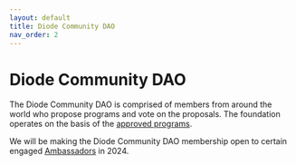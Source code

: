 ```yaml
---
layout: default
title: Diode Community DAO
nav_order: 2
---
```


# Diode Community DAO


The Diode Community DAO is comprised of members from around the world who propose programs and vote on the proposals.  The foundation operates on the basis of the [approved programs](/docs/programs.html).

We will be making the Diode Community DAO membership open to certain engaged [Ambassadors](/docs/programs/ambassador_program.html) in 2024.
